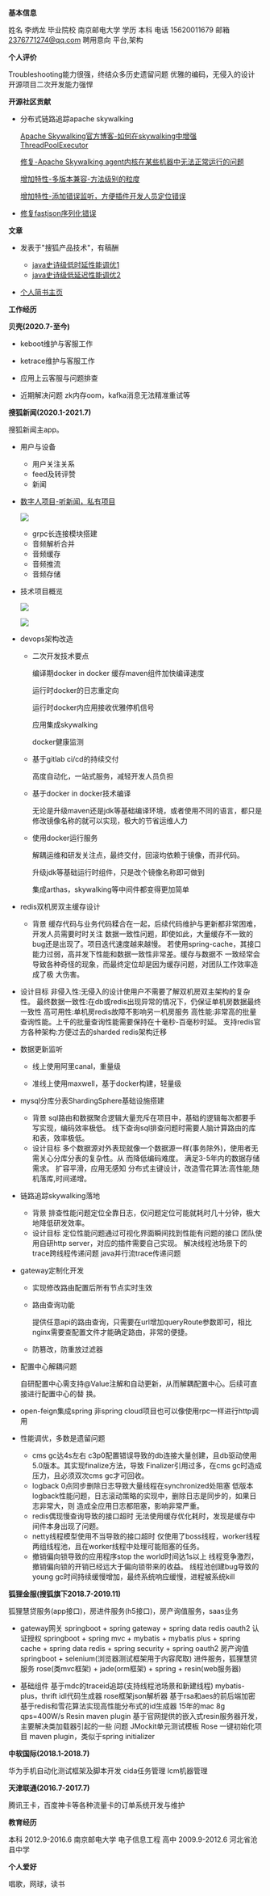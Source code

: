 **基本信息**

姓名 李炳⻰
毕业院校 南京邮电大学 学历 本科
电话 15620011679
邮箱 2376771274@qq.com
聘用意向 平台,架构

**个人评价**

Troubleshooting能力很强，终结众多历史遗留问题
优雅的编码，无侵入的设计
开源项目二次开发能力强悍

**开源社区贡献**

* 分布式链路追踪apache skywalking

  [Apache Skywalking官方博客-如何在skywalking中增强ThreadPoolExecutor](https://skywalking.apache.org/blog/2021-02-09-skywalking-trace-threadpool/)

  [修复-Apache Skywalking agent内核在某些机器中无法正常运行的问题](https://github.com/apache/skywalking/pull/5158)

  [增加特性-多版本兼容-方法级别的粒度](https://github.com/apache/skywalking/pull/6103)

  [增加特性-添加错误监听，方便插件开发人员定位错误](https://github.com/apache/skywalking/pull/6309)

* [修复fastjson序列化错误](https://github.com/alibaba/fastjson/pull/2184)

**文章**

* 发表于"搜狐产品技术"，有稿酬
  * [java史诗级低时延性能调优1](https://mp.weixin.qq.com/s/joqGDKqg69V7ytoAcFEkxw)
  * [java史诗级低延迟性能调优2](https://mp.weixin.qq.com/s/gpon4FCZnu47n2NlFbeMmA)

* [个人简书主⻚](https://www.jianshu.com/u/09b0d98b5e17)

**工作经历**

**贝壳(2020.7-至今)**

* keboot维护与客服工作
* ketrace维护与客服工作
* 应用上云客服与问题排查

* 近期解决问题
  zk内存oom，kafka消息无法精准重试等 

**搜狐新闻(2020.1-2021.7)**

搜狐新闻主app。

* 用户与设备
  * 用户关注关系
  * feed及转评赞
  * 新闻

* [数字人项目-听新闻，私有项目](https://github.com/libinglong/audio)

  ![](images/structure.png)

  * grpc长连接模块搭建
  * 音频解析合并
  * 音频缓存
  * 音频推流
  * 音频存储

* 技术项目概览

  ![](images/projects1.png)

  ![](images/projects2.png)

* devops架构改造

  * 二次开发技术要点

    编译期docker in docker 缓存maven组件加快编译速度

    运行时docker的日志重定向

    运行时docker内应用接收优雅停机信号

    应用集成skywalking

    docker健康监测

  * 基于gitlab ci/cd的持续交付

    高度自动化，一站式服务，减轻开发人员负担

  * 基于docker in docker技术编译

    无论是升级maven还是jdk等基础编译环境，或者使用不同的语言，都只是修改镜像名称的就可以实现，极大的节省运维人力

  * 使用docker运行服务

    解耦运维和研发关注点，最终交付，回滚均依赖于镜像，而非代码。

    升级jdk等基础运行时组件，只是改个镜像名称即可做到

    集成arthas，skywalking等中间件都变得更加简单

* redis双机房双主缓存设计

  * 背景
    缓存代码与业务代码糅合在一起，后续代码维护与更新都非常困难，开发人员需要时时关注 数据一致性问题，即使如此，大量缓存不一致的bug还是出现了。项目迭代速度越来越慢。 若使用spring-cache，其接口能力过弱，高并发下性能和数据一致性非常差。缓存与数据不 一致经常会导致各种奇怪的现象，而最终定位却是因为缓存问题，对团队工作效率造成了极 大伤害。
* 设计目标
    非侵入性:无侵入的设计使用户不需要了解双机房双主架构的复杂性。 最终数据一致性:在db或redis出现异常的情况下，仍保证单机房数据最终一致性 高可用性:单机房redis故障不影响另一机房服务 高性能:非常高的批量查询性能。上千的批量查询性能需要保持在十毫秒-百毫秒时延。 支持redis官方各种架构:方便过去的sharded redis架构迁移

* 数据更新监听

  * 线上使用阿里canal，重量级

  * 准线上使用maxwell，基于docker构建，轻量级

* mysql分库分表ShardingSphere基础设施搭建
  * 背景
    sql路由和数据聚合逻辑大量充斥在项目中，基础的逻辑每次都要手写实现，编码效率极低。 线下查询sql排查问题时需要人脑计算路由的库和表，效率极低。
  * 设计目标
    多个数据源对外表现就像一个数据源一样(事务除外)，使用者无需关心分库分表的复杂性。从 而降低编码难度。
    满足3-5年内的数据存储需求。
    扩容平滑，应用无感知
    分布式主键设计，改造雪花算法:高性能,随机落库,时间递增。

* 链路追踪skywalking落地
  * 背景
    排查性能问题定位全靠日志，仅问题定位可能就耗时几十分钟，极大地降低研发效率。 
  * 设计目标
    定位性能问题通过可视化界面瞬间找到性能有问题的接口
    团队使用自研http server，对应的插件需要自己实现。 解决线程池场景下的trace跨线程传递问题
    java并行流trace传递问题

* gateway定制化开发

  * 实现修改路由配置后所有节点实时生效

  * 路由查询功能

    提供任意api的路由查询，只需要在url增加queryRoute参数即可，相比nginx需要查配置文件才能确定路由，非常的便捷。

  * 防篡改，防重放过滤器

* 配置中心解耦问题

  自研配置中心需支持@Value注解和自动更新，从而解耦配置中心。后续可直接进行配置中心的替 换。

* open-feign集成spring
   非spring cloud项目也可以像使用rpc一样进行http调用 
* 性能调优，多数是遗留问题
  * cms gc达4s左右 c3p0配置错误导致的db连接大量创建，且db驱动使用5.0版本。其实现finalize方法，导致 Finalizer引用过多，在cms gc时造成压力，且必须双次cms gc才可回收。
  * logback 0点同步删除日志导致大量线程在synchronized处阻塞 低版本logback性能问题，日志滚动策略的实现中，删除日志是同步的，如果日志非常大，则 造成全应用日志都阻塞，影响非常严重。
  * redis偶现慢查询导致的接口超时 无法使用缓存优化耗时，发现是缓存中间件本身出现了问题。
  * netty线程模型使用不当导致的接口超时 仅使用了boss线程，worker线程两组线程池，且在worker线程中处理可能阻塞的任务。 
  * 撤销偏向锁导致的应用程序stop the world时间达1s以上 线程竞争激烈，撤销偏向锁的开销已经远大于偏向锁带来的收益。 线程池创建bug导致的young gc时间持续缓慢增加，最终系统响应缓慢，进程被系统kill

**狐狸金服(搜狐旗下2018.7-2019.11)**

狐狸慧贷服务(app接口)，房进件服务(h5接口)，房产询值服务，saas业务

* gateway网关
  springboot + spring gateway + spring data redis
  oauth2 认证授权
  springboot + spring mvc + mybatis + mybatis plus + spring cache + spring data redis + spring security + spring oauth2
  房产询值
  springboot + selenium(浏览器测试框架用于内容爬取)
  进件服务，狐狸慧贷服务
  rose(类mvc框架) + jade(orm框架) + spring + resin(web服务器)

* 基础组件
  基于mdc的traceid追踪(支持线程池场景和新建线程)
  mybatis-plus，thrift idl代码生成器
  rose框架json解析器
  基于rsa和aes的前后端加密
  基于redis和雪花算法实现高性能分布式的id生成器 15年的mac 8g qps=400W/s
  Resin maven plugin 基于官网提供的嵌入式resin服务器开发，主要解决类加载器引起的一些 问题
  JMockit单元测试模板
  Rose 一键初始化项目 maven plugin，类似于spring initializer

**中软国际(2018.1-2018.7)**

华为手机自动化测试框架及脚本开发 cida任务管理
 lcm机器管理

**天津联通(2016.7-2017.7)**

腾讯王卡，百度神卡等各种流量卡的订单系统开发与维护

**教育经历**

本科 2012.9-2016.6 南京邮电大学 电子信息工程
高中 2009.9-2012.6 河北省沧县中学

**个人爱好**

唱歌，网球，读书
